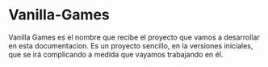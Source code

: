 # Vanilla-Games

Vanilla Games es el nombre que recibe el proyecto que vamos a desarrollar en esta documentacion. Es un proyecto sencillo, en la versiones iniciales, que se irá complicando a medida que vayamos trabajando en él.